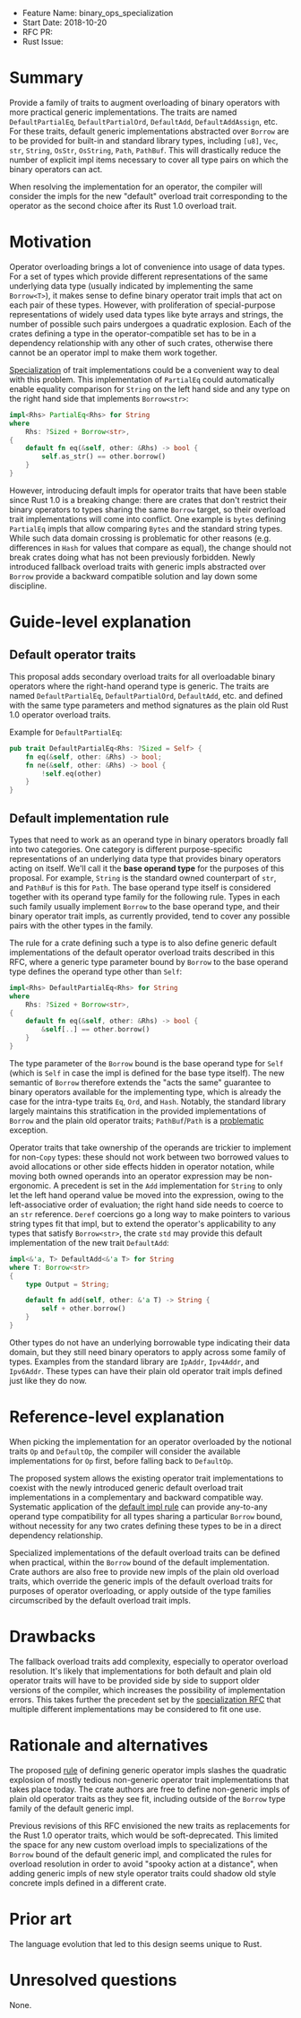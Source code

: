 - Feature Name: binary_ops_specialization
- Start Date: 2018-10-20
- RFC PR:
- Rust Issue:

# Summary
[summary]: #summary

Provide a family of traits to augment overloading of binary operators
with more practical generic implementations. The traits are named
`DefaultPartialEq`, `DefaultPartialOrd`, `DefaultAdd`, `DefaultAddAssign`, etc.
For these traits, default generic implementations abstracted over `Borrow`
are to be provided for built-in and standard library types, including
`[u8]`, `Vec`, `str`, `String`, `OsStr`, `OsString`, `Path`, `PathBuf`.
This will drastically reduce the number of explicit impl items necessary to
cover all type pairs on which the binary operators can act.

When resolving the implementation for an operator, the compiler will
consider the impls for the new "default" overload trait corresponding to the
operator as the second choice after its Rust 1.0 overload trait.

# Motivation
[motivation]: #motivation

Operator overloading brings a lot of convenience into usage of data types.
For a set of types which provide different representations of the same
underlying data type (usually indicated by implementing the same `Borrow<T>`),
it makes sense to define binary operator trait impls that act on each pair of
these types. However, with proliferation of special-purpose representations
of widely used data types like byte arrays and strings, the number of
possible such pairs undergoes a quadratic explosion. Each of the crates
defining a type in the operator-compatible set has to be in a dependency
relationship with any other of such crates, otherwise there cannot be
an operator impl to make them work together.

[Specialization][rfc1210] of trait implementations could be a convenient way to
deal with this problem. This implementation of `PartialEq` could automatically
enable equality comparison for `String` on the left hand side and any type
on the right hand side that implements `Borrow<str>`:

```rust
impl<Rhs> PartialEq<Rhs> for String
where
    Rhs: ?Sized + Borrow<str>,
{
    default fn eq(&self, other: &Rhs) -> bool {
        self.as_str() == other.borrow()
    }
}
```

However, introducing default impls for operator traits that have been
stable since Rust 1.0 is a breaking change: there are crates that don't
restrict their binary operators to types sharing the same `Borrow` target,
so their overload trait implementations will come into conflict.
One example is `bytes` defining `PartialEq` impls that allow comparing
`Bytes` and the standard string types. While such data domain crossing is
problematic for other reasons (e.g. differences in `Hash` for values that
compare as equal), the change should not break crates doing what has not been
previously forbidden. Newly introduced fallback overload traits with generic
impls abstracted over `Borrow` provide a backward compatible solution
and lay down some discipline.

# Guide-level explanation
[guide-level-explanation]: #guide-level-explanation

## Default operator traits
[default-operator-traits]: #default-operator-traits

This proposal adds secondary overload traits for all overloadable binary
operators where the right-hand operand type is generic.
The traits are named `DefaultPartialEq`, `DefaultPartialOrd`, `DefaultAdd`, etc.
and defined with the same type parameters and method signatures as the plain
old Rust 1.0 operator overload traits.

Example for `DefaultPartialEq`:

```rust
pub trait DefaultPartialEq<Rhs: ?Sized = Self> {
    fn eq(&self, other: &Rhs) -> bool;
    fn ne(&self, other: &Rhs) -> bool {
        !self.eq(other)
    }
}
```

## Default implementation rule
[default-implementation-rule]: #default-implementation-rule

Types that need to work as an operand type in binary operators broadly
fall into two categories. One category is different purpose-specific
representations of an underlying data type that provides binary
operators acting on itself. We'll call it the **base operand type** for the
purposes of this proposal.
For example, `String` is the standard owned counterpart of `str`,
and `PathBuf` is this for `Path`. The base operand type itself is
considered together with its operand type family for the following rule.
Types in each such family usually implement `Borrow` to the base operand type,
and their binary operator trait impls, as currently provided, tend to cover
any possible pairs with the other types in the family.

The rule for a crate defining such a type is to also define generic default
implementations of the default operator overload traits described in
this RFC, where a generic type parameter bound by `Borrow` to the base
operand type defines the operand type other than `Self`:

```rust
impl<Rhs> DefaultPartialEq<Rhs> for String
where
    Rhs: ?Sized + Borrow<str>,
{
    default fn eq(&self, other: &Rhs) -> bool {
        &self[..] == other.borrow()
    }
}
```

The type parameter of the `Borrow` bound is the base operand type for `Self`
(which is `Self` in case the impl is defined for the base type itself).
The new semantic of `Borrow` therefore extends the "acts the same"
guarantee to binary operators available for the implementing type, which
is already the case for the intra-type traits `Eq`, `Ord`, and `Hash`.
Notably, the standard library largely maintains this stratification in the
provided implementations of `Borrow` and the plain old operator traits;
`PathBuf`/`Path` is a [problematic][issue55319] exception.

Operator traits that take ownership of the operands are trickier to implement
for non-`Copy` types: these should not work between two borrowed
values to avoid allocations or other side effects hidden in operator notation,
while moving both owned operands into an operator expression
may be non-ergonomic.
A precedent is set in the `Add` implementation for `String` to only let
the left hand operand value be moved into the expression, owing to the
left-associative order of evaluation; the right hand side needs to coerce
to an `str` reference.
`Deref` coercions go a long way to make pointers to various string types
fit that impl, but to extend the operator's applicability to any types
that satisfy `Borrow<str>`, the crate `std` may provide this
default implementation of the new trait `DefaultAdd`:

```rust
impl<&'a, T> DefaultAdd<&'a T> for String
where T: Borrow<str>
{
    type Output = String;

    default fn add(self, other: &'a T) -> String {
        self + other.borrow()
    }
}
```

Other types do not have an underlying borrowable type indicating their data
domain, but they still need binary operators to apply across some
family of types. Examples from the standard library are `IpAddr`, `Ipv4Addr`,
and `Ipv6Addr`. These types can have their plain old operator trait impls
defined just like they do now.

# Reference-level explanation
[reference-level-explanation]: #reference-level-explanation

When picking the implementation for an operator overloaded by the notional
traits `Op` and `DefaultOp`, the compiler will consider the available
implementations for `Op` first, before falling back to `DefaultOp`.

The proposed system allows the existing operator trait implementations
to coexist with the newly introduced generic default overload trait
implementations in a complementary and backward compatible way.
Systematic application of the [default impl rule][default-implementation-rule]
can provide any-to-any operand type compatibility for all types sharing a
particular `Borrow` bound, without necessity for any two crates defining
these types to be in a direct dependency relationship.

Specialized implementations of the default overload traits can be defined
when practical, within the `Borrow` bound of the default implementation.
Crate authors are also free to provide new impls of the plain old overload
traits, which override the generic impls of the default overload traits
for purposes of operator overloading, or apply outside of the type families
circumscribed by the default overload trait impls.

# Drawbacks
[drawbacks]: #drawbacks

The fallback overload traits add complexity, especially to operator
overload resolution. It's likely that implementations for both default and
plain old operator traits will have to be provided side by side to support
older versions of the compiler, which increases the possibility of
implementation errors. This takes further the precedent set by the
[specialization RFC][rfc1210] that multiple different implementations may be
considered to fit one use.

# Rationale and alternatives
[rationale-and-alternatives]: #rationale-and-alternatives

The proposed [rule][default-implementation-rule] of defining generic
operator impls slashes the quadratic explosion of mostly tedious
non-generic operator trait implementations that takes place today.
The crate authors are free to define non-generic impls of plain old operator
traits as they see fit, including outside of the `Borrow` type family
of the default generic impl.

Previous revisions of this RFC envisioned the new traits as replacements
for the Rust 1.0 operator traits, which would be soft-deprecated. This
limited the space for any new custom overload impls to specializations of the
`Borrow` bound of the default generic impl, and complicated the rules
for overload resolution in order to avoid "spooky action at a distance",
when adding generic impls of new style operator traits could shadow old style
concrete impls defined in a different crate.

# Prior art
[prior-art]: #prior-art

The language evolution that led to this design seems unique to Rust.

# Unresolved questions
[unresolved-questions]: #unresolved-questions

None.

[rfc1210]: ./1210-impl-specialization.md
[issue55319]: https://github.com/rust-lang/rust/issues/55319
